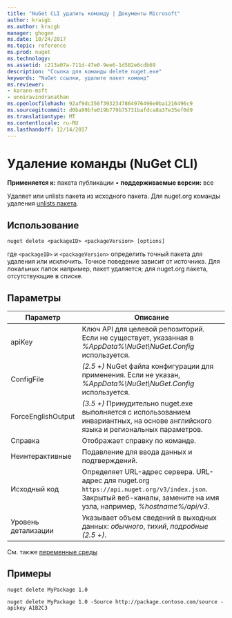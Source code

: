 ```yaml
---
title: "NuGet CLI удалить команду | Документы Microsoft"
author: kraigb
ms.author: kraigb
manager: ghogen
ms.date: 10/24/2017
ms.topic: reference
ms.prod: nuget
ms.technology: 
ms.assetid: c213a07a-711d-47e0-9ee6-1d582e6cdb69
description: "Ссылка для команды delete nuget.exe"
keywords: "NuGet ссылки, удалите пакет команд"
ms.reviewer:
- karann-msft
- unniravindranathan
ms.openlocfilehash: 92af9dc356f3932347864976496e0ba1216496c9
ms.sourcegitcommit: d0ba99bfe019b779b75731bafdca8a37e35ef0d9
ms.translationtype: MT
ms.contentlocale: ru-RU
ms.lasthandoff: 12/14/2017
---
```

# <a name="delete-command-nuget-cli"></a>Удаление команды (NuGet CLI)

**Применяется к:** пакета публикации &bullet; **поддерживаемые версии:** все

Удаляет или unlists пакета из исходного пакета. Для nuget.org команды удаления [unlists пакета](../policies/Deleting-Packages.md).

## <a name="usage"></a>Использование

```
nuget delete <packageID> <packageVersion> [options]
```

где `<packageID>` и `<packageVersion>` определить точный пакета для удаления или исключить. Точное поведение зависит от источника. Для локальных папок например, пакет удаляется; для nuget.org пакета, отсутствующие в списке.

## <a name="options"></a>Параметры

| Параметр | Описание |
| --- | --- |
| apiKey | Ключ API для целевой репозиторий. Если не существует, указанная в *%AppData%\NuGet\NuGet.Config* используется. |
| ConfigFile | *(2.5 +)*  NuGet файла конфигурации для применения. Если не указан, *%AppData%\NuGet\NuGet.Config* используется. |
| ForceEnglishOutput | *(3.5 +)*  Принудительно nuget.exe выполняется с использованием инвариантных, на основе английского языка и региональных параметров. |
| Справка | Отображает справку по команде. |
| Неинтерактивные | Подавление для ввода данных и подтверждений. |
| Исходный код | Определяет URL-адрес сервера. URL-адрес для nuget.org `https://api.nuget.org/v3/index.json`. Закрытый веб-каналы, замените на имя узла, например, *%hostname%/api/v3*. |
| Уровень детализации | Указывает объем сведений в выходных данных: *обычного*, *тихий*, *подробные (2.5 +)*. |

См. также [переменные среды](cli-ref-environment-variables.md)

## <a name="examples"></a>Примеры

```
nuget delete MyPackage 1.0

nuget delete MyPackage 1.0 -Source http://package.contoso.com/source -apikey A1B2C3
```
